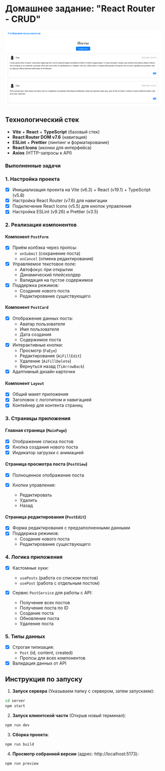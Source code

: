 # Домашнее задание: "React Router - CRUD"

![Главная страница](/src/assets/img-1.png)

## Технологический стек
- **Vite** + **React** + **TypeScript** (базовый стек)
- **React Router DOM v7.6** (навигация)
- **ESLint** + **Prettier** (линтинг и форматирование)
- **React Icons** (иконки для интерфейса)
- **Axios** (HTTP-запросы к API)


### Выполненные задачи

### 1. Настройка проекта
- [x] Инициализация проекта на Vite (v6.3) + React (v19.1) + TypeScript (v5.8)
- [x] Настройка React Router (v7.6) для навигации
- [x] Подключение React Icons (v5.5) для кнопок управления
- [x] Настройка ESLint (v9.26) и Prettier (v3.5)

### 2. Реализация компонентов

#### Компонент `PostForm`

- [x] Приём колбэка через пропсы:
  - `onSubmit` (сохранение поста)
  - `onCancel` (отмена редактирования)
- [x] Управляемое текстовое поле:
  - Автофокус при открытии
  - Динамический плейсхолдер
  - Валидация на пустое содержимое
- [x] Поддержка режимов:
  - Создание нового поста
  - Редактирование существующего

#### Компонент `PostCard`

- [x] Отображение данных поста:
    - Аватар пользователя
    - Имя пользователя
    - Дата создания
    - Содержимое поста
- [x] Интерактивные кнопки:
    - Просмотр (`FaEye`)
    - Редактирование (`AiFillEdit`)
    - Удаление (`AiFillDelete`)
    - Вернуться назад (`TiArrowBack`)
- [x] Адаптивный дизайн карточки

#### Компонент `Layout`
- [x] Общий макет приложения
- [x] Заголовок с логотипом и навигацией
- [x] Контейнер для контента страниц

### 3. Страницы приложения

#### Главная страница (`MainPage`)
- [x] Отображение списка постов
- [x] Кнопка создания нового поста
- [x] Индикатор загрузки с анимацией

#### Страница просмотра поста (`PostView`)
- [x] Полноценное отображение поста

- [x] Кнопки управления:
    - Редактировать
    - Удалить
    - Назад

#### Страница редактирования (`PostEdit`)
- [x] Форма редактирования с предзаполненными данными
- [x] Поддержка режимов:
    - Создание нового поста
    - Редактирование существующего

### 4. Логика приложения
- [x] Кастомные хуки:
    - `usePosts` (работа со списком постов)
    - `usePost` (работа с отдельным постом)

- [x] Сервис `PostService` для работы с API:
    - Получение всех постов
    - Получение поста по ID
    - Создание поста
    - Обновление поста
    - Удаление поста

### 5. Типы данных
- [x] Строгая типизация:
  - `Post` (id, content, created)
  - Пропсы для всех компонентов
- [x] Валидация данных от API

## Инструкция по запуску

1. **Запуск сервера** (Указываем папку с сервером, затем запускаем):
```bash
cd server 
npm start
```
2. **Запуск клиентской части** (Открыв новый терминал):
```bash
npm run dev
```
3. **Сборка проекта**:
```bash
npm run build
```
4. **Просмотр собранной версии** (адрес: http://localhost:5173):
```bash
npm run preview
```
